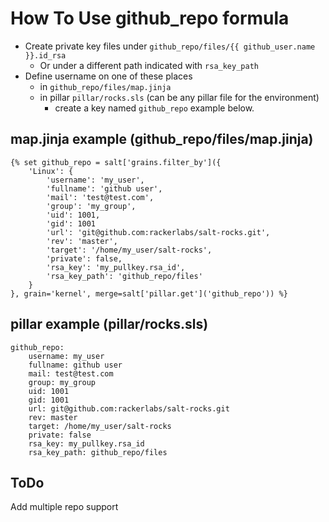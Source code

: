 # How To Use github_repo formula

- Create private key files under `github_repo/files/{{ github_user.name }}.id_rsa`
  - Or under a different path indicated with `rsa_key_path`
- Define username on one of these places
  - in `github_repo/files/map.jinja`
  - in pillar `pillar/rocks.sls` (can be any pillar file for the environment)
    - create a key named `github_repo` example below.

## map.jinja example (github_repo/files/map.jinja)
```
{% set github_repo = salt['grains.filter_by']({
    'Linux': {
        'username': 'my_user', 
        'fullname': 'github user',
        'mail': 'test@test.com',
        'group': 'my_group',
        'uid': 1001,
        'gid': 1001
        'url': 'git@github.com:rackerlabs/salt-rocks.git',
        'rev': 'master',
        'target': '/home/my_user/salt-rocks',
        'private': false,
        'rsa_key': 'my_pullkey.rsa_id',
        'rsa_key_path': 'github_repo/files'
    }
}, grain='kernel', merge=salt['pillar.get']('github_repo')) %}
```

## pillar example (pillar/rocks.sls)
```
github_repo:
    username: my_user
    fullname: github user
    mail: test@test.com
    group: my_group
    uid: 1001
    gid: 1001
    url: git@github.com:rackerlabs/salt-rocks.git
    rev: master
    target: /home/my_user/salt-rocks
    private: false
    rsa_key: my_pullkey.rsa_id
    rsa_key_path: github_repo/files
```

## ToDo
Add multiple repo support